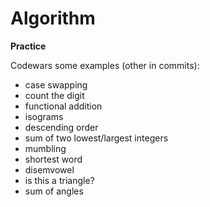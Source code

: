 # Algorithm
**Practice**

Codewars some examples (other in commits):
- case swapping
- count the digit
- functional addition
- isograms
- descending order
- sum of two lowest/largest integers
- mumbling
- shortest word
- disemvowel
- is this a triangle?
- sum of angles